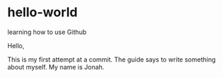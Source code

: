 # hello-world
learning how to use Github

Hello,

This is my first attempt at a commit. The guide says to write something about myself. My name is Jonah.
